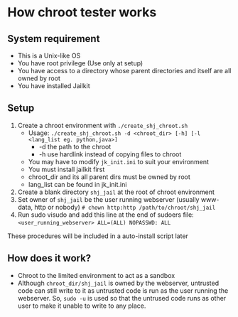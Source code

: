 # How chroot tester works

## System requirement

* This is a Unix-like OS
* You have root privilege (Use only at setup)
* You have access to a directory whose parent directories and itself are all owned by root
* You have installed Jailkit

## Setup

1. Create a chroot environment with `./create_shj_chroot.sh`
	* Usage: `./create_shj_chroot.sh -d <chroot_dir> [-h] [-l <lang_list eg. python,java>]`
		* -d the path to the chroot
		* -h use hardlink instead of copying files to chroot
	* You may have to modify `jk_init.ini` to suit your environment
	* You must install jailkit first
	* chroot\_dir and its all parent dirs must be owned by root
	* lang\_list can be found in jk\_init.ini
2. Create a blank directory `shj_jail` at the root of chroot environment
3. Set owner of `shj_jail` be the user running webserver (usually www-data, http or nobody) `# chown http:http /path/to/chroot/shj_jail`
4. Run sudo visudo and add this line at the end of sudoers file: `<user_running_webserver> ALL=(ALL) NOPASSWD: ALL`

These procedures will be included in a auto-install script later

## How does it work?

* Chroot to the limited environment to act as a sandbox
* Although `chroot_dir/shj_jail` is owned by the webserver, untrusted code can still write to it as untrusted code is run as the user running the webserver. So, `sudo -u` is used so that the untrused code runs as other user to make it unable to write to any place.

